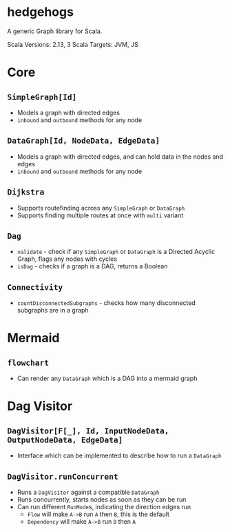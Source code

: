 # hedgehogs

A generic Graph library for Scala.

Scala Versions: 2.13, 3
Scala Targets: JVM, JS

# Core

## `SimpleGraph[Id]`

* Models a graph with directed edges
* `inbound` and `outbound` methods for any node

## `DataGraph[Id, NodeData, EdgeData]`

* Models a graph with directed edges, and can hold data in the nodes and edges
* `inbound` and `outbound` methods for any node

## `Dijkstra`

* Supports routefinding across any `SimpleGraph` or `DataGraph`
* Supports finding multiple routes at once with `multi` variant

## `Dag`

* `validate` - check if any `SimpleGraph` or `DataGraph` is a Directed Acyclic Graph, flags any nodes with cycles
* `isDag` - checks if a graph is a DAG, returns a Boolean

## `Connectivity`

* `countDisconnectedSubgraphs` - checks how many disconnected subgraphs are in a graph


# Mermaid

## `flowchart`

* Can render any `DataGraph` which is a DAG into a mermaid graph

# Dag Visitor

## `DagVisitor[F[_], Id, InputNodeData, OutputNodeData, EdgeData]`

* Interface which can be implemented to describe how to run a `DataGraph`

## `DagVisitor.runConcurrent`

* Runs a `DagVisitor` against a compatible `DataGraph`
* Runs concurrently, starts nodes as soon as they can be run
* Can run different `RunMode`s, indicating the direction edges run
  * `Flow` will make `A->B` run `A` then `B`, this is the default
  * `Dependency` will make `A->B` run `B` then `A`
